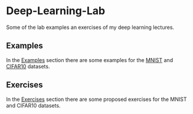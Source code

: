 # Deep-Learning-Lab
Some of the lab examples an exercises of my deep learning lectures. 

## Examples

In the [Examples](Examples/) section there are some examples for the [MNIST](Examples/MNIST) and [CIFAR10](Examples/CIFAR) datasets.

## Exercises

In the [Exercises](Exercises/) section there are some proposed exercises for the MNIST and CIFAR10 datasets.

